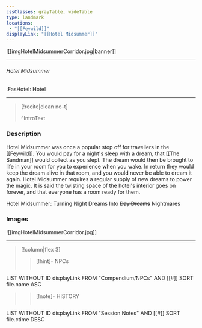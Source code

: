 ```yaml
---
cssClasses: grayTable, wideTable
type: landmark
locations:
 - "[[Feywild]]"
displayLink: "[[Hotel Midsummer]]"
---
```


![[imgHotelMidsummerCorridor.jpg|banner]]

---
###### Hotel Midsummer
<span class="sub2">:FasHotel: Hotel</span>

---

> [!recite|clean no-t]
>	
>^IntroText
	
### Description
Hotel Midsummer was once a popular stop off for travellers in the [[Feywild]]. You would pay for a night's sleep with a dream, that [[The Sandman]] would collect as you slept. The dream would then be brought to life in your room for you to experience when you wake. In return they would keep the dream alive in that room, and you would never be able to dream it again. Hotel Midsummer requires a regular supply of new dreams to power the magic. It is said the twisting space of the hotel's interior goes on forever, and that everyone has a room ready for them.

Hotel Midsummer: Turning Night Dreams Into ~~Day Dreams~~ Nightmares

### Images

![[imgHotelMidsummerCorridor.jpg]]

---

> [!column|flex 3]
> > [!hint]-  NPCs
> >```dataview
LIST WITHOUT ID displayLink
FROM "Compendium/NPCs" AND [[#]]
SORT file.name ASC
> 
>> [!note]- HISTORY
>>```dataview
LIST WITHOUT ID displayLink
FROM "Session Notes" AND [[#]]
SORT file.ctime DESC

